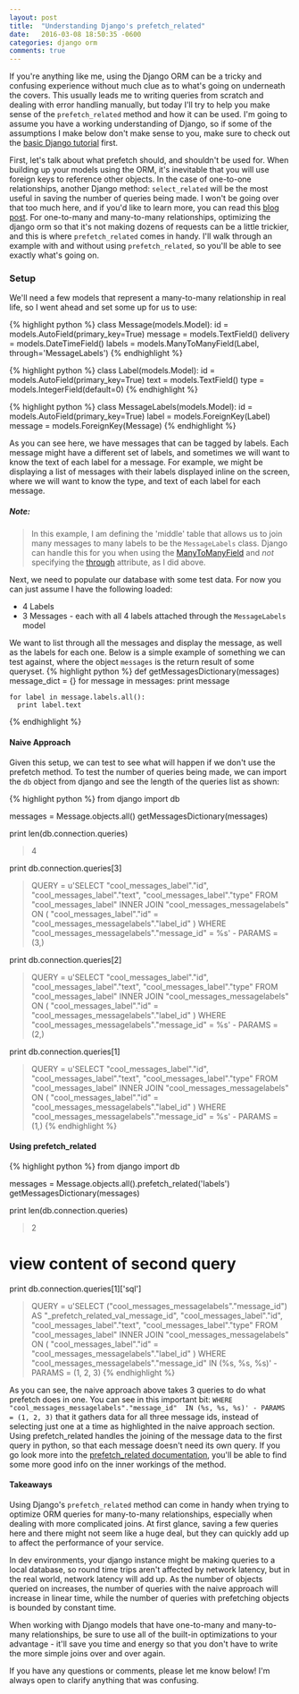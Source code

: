 ```yaml
---
layout: post
title:  "Understanding Django's prefetch_related"
date:   2016-03-08 18:50:35 -0600
categories: django orm
comments: true
---
```


If you're anything like me, using the Django ORM can be a tricky and confusing experience without much clue as to what's going on underneath the covers. This usually leads me to writing queries from scratch and dealing with error handling manually, but today I'll try to help you make sense of the `prefetch_related` method and how it can be used. I'm going to assume you have a working understanding of Django, so if some of the assumptions I make below don't make sense to you, make sure to check out the [basic Django tutorial][django-starting] first.

First, let's talk about what prefetch should, and shouldn't be used for. When building up your models using the ORM, it's inevitable that you will use foreign keys to reference other objects. In the case of one-to-one relationships, another Django method: `select_related` will be the most useful in saving the number of queries being made. I won't be going over that too much here, and if you'd like to learn more, you can read this [blog post][select-related-blog]. For one-to-many and many-to-many relationships, optimizing the django orm so that it's not making dozens of requests can be a little trickier, and this is where `prefetch_related` comes in handy. I'll walk through an example with and without using `prefetch_related`, so you'll be able to see exactly what's going on.

### Setup

We'll need a few models that represent a many-to-many relationship in real life, so I went ahead and set some up for us to use:

{% highlight python %}
class Message(models.Model):
    id = models.AutoField(primary_key=True)
    message = models.TextField()
    delivery = models.DateTimeField()
    labels = models.ManyToManyField(Label, through='MessageLabels')
{% endhighlight %}

{% highlight python %}
class Label(models.Model):
    id = models.AutoField(primary_key=True)
    text = models.TextField()
    type = models.IntegerField(default=0)
{% endhighlight %}

{% highlight python %}
class MessageLabels(models.Model):
    id = models.AutoField(primary_key=True)
    label = models.ForeignKey(Label)
    message = models.ForeignKey(Message)
{% endhighlight %}

As you can see here, we have messages that can be tagged by labels. Each message might have a different set of labels, and sometimes we will want to know the text of each label for a message. For example, we might be displaying a list of messages with their labels displayed inline on the screen, where we will want to know the type, and text of each label for each message.


##### Note:
> In this example, I am defining the 'middle' table that allows us to join many messages to many labels to be the `MessageLabels` class. Django can handle this for you when using the [ManyToManyField][many-to-many-doc] and *not* specifying the [through][django-through] attribute, as I did above.

Next, we need to populate our database with some test data. For now you can just assume I have the following loaded:

- 4 Labels
- 3 Messages - each with all 4 labels attached through the `MessageLabels` model

We want to list through all the messages and display the message, as well as the labels for each one. Below is a simple example of something we can test against, where the object `messages` is the return result of some queryset.
{% highlight python %}
def getMessagesDictionary(messages)
  message_dict = {}
  for message in messages:
    print message

    for label in message.labels.all():
	  print label.text
{% endhighlight %}


#### Naive Approach
Given this setup, we can test to see what will happen if we don't use the prefetch method.
To test the number of queries being made, we can import the `db` object from django and see the length of the queries list as shown:

{% highlight python %}
from django import db

messages = Message.objects.all()
getMessagesDictionary(messages)

print len(db.connection.queries)
> 4

print db.connection.queries[3]
> QUERY = u'SELECT "cool_messages_label"."id", "cool_messages_label"."text", "cool_messages_label"."type" 
FROM "cool_messages_label" INNER JOIN "cool_messages_messagelabels" 
ON ( "cool_messages_label"."id" = "cool_messages_messagelabels"."label_id" ) 
WHERE "cool_messages_messagelabels"."message_id" = %s' - PARAMS = (3,)

print db.connection.queries[2]
> QUERY = u'SELECT "cool_messages_label"."id", "cool_messages_label"."text", "cool_messages_label"."type" 
FROM "cool_messages_label" INNER JOIN "cool_messages_messagelabels" 
ON ( "cool_messages_label"."id" = "cool_messages_messagelabels"."label_id" ) 
WHERE "cool_messages_messagelabels"."message_id" = %s' - PARAMS = (2,)

print db.connection.queries[1]
> QUERY = u'SELECT "cool_messages_label"."id", "cool_messages_label"."text", "cool_messages_label"."type" 
FROM "cool_messages_label" INNER JOIN "cool_messages_messagelabels" 
ON ( "cool_messages_label"."id" = "cool_messages_messagelabels"."label_id" ) 
WHERE "cool_messages_messagelabels"."message_id" = %s' - PARAMS = (1,)
{% endhighlight %}

#### Using prefetch_related
{% highlight python %}
from django import db

messages = Message.objects.all().prefetch_related('labels')
getMessagesDictionary(messages)

print len(db.connection.queries)
> 2

# view content of second query
print db.connection.queries[1]['sql']
> QUERY = u'SELECT ("cool_messages_messagelabels"."message_id") 
AS "_prefetch_related_val_message_id", "cool_messages_label"."id", "cool_messages_label"."text", "cool_messages_label"."type" 
FROM "cool_messages_label" INNER JOIN "cool_messages_messagelabels" 
ON ( "cool_messages_label"."id" = "cool_messages_messagelabels"."label_id" ) 
WHERE "cool_messages_messagelabels"."message_id" 
IN (%s, %s, %s)' - PARAMS = (1, 2, 3)
{% endhighlight %}

As you can see, the naive approach above takes 3 queries to do what prefetch does in one. You can see in this important bit: `WHERE "cool_messages_messagelabels"."message_id" 
IN (%s, %s, %s)' - PARAMS = (1, 2, 3)` that it gathers data for all three message ids, instead of selecting just one at a time as highlighted in the naive approach section. Using prefetch_related handles the joining of the message data to the first query in python, so that each message doesn't need its own query. If you go look more into the [prefetch_related documentation][prefetch-related-doc], you'll be able to find some more good info on the inner workings of the method.

#### Takeaways
Using Django's `prefetch_related` method can come in handy when trying to optimize ORM queries for many-to-many relationships, especially when dealing with more complicated joins. At first glance, saving a few queries here and there might not seem like a huge deal, but they can quickly add up to affect the performance of your service. 

In dev environments, your django instance might be making queries to a local database, so round time trips aren't affected by network latency, but in the real world, network latency will add up. As the number of objects queried on increases, the number of queries with the naive approach will increase in linear time, while the number of queries with prefetching objects is bounded by constant time.

When working with Django models that have one-to-many and many-to-many relationships, be sure to use all of the built-in optimizations to your advantage - it'll save you time and energy so that you don't have to write the more simple joins over and over again.

If you have any questions or comments, please let me know below! I'm always open to clarify anything that was confusing.

[select-related-blog]: https://timmyomahony.com/blog/misconceptions-select_related-in-django/
[prefetch-related-doc]: https://docs.djangoproject.com/en/1.9/ref/models/querysets/#prefetch-related
[many-to-many-doc]: https://docs.djangoproject.com/en/1.9/topics/db/examples/many_to_many/
[django-starting]: https://www.djangoproject.com/start/
[django-through]: https://docs.djangoproject.com/en/1.9/ref/models/fields/#django.db.models.ManyToManyField.through
